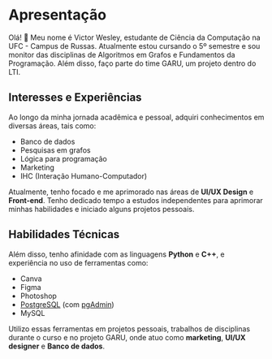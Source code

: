 # Apresentação

Olá! 👋 Meu nome é Victor Wesley, estudante de Ciência da Computação na UFC - Campus de Russas. Atualmente estou cursando o 5º semestre e sou monitor das disciplinas de Algoritmos em Grafos e Fundamentos da Programação. Além disso, faço parte do time GARU, um projeto dentro do LTI.

## Interesses e Experiências

Ao longo da minha jornada acadêmica e pessoal, adquiri conhecimentos em diversas áreas, tais como:

- Banco de dados
- Pesquisas em grafos
- Lógica para programação
- Marketing
- IHC (Interação Humano-Computador)

Atualmente, tenho focado e me aprimorado nas áreas de **UI/UX Design** e **Front-end**. Tenho dedicado tempo a estudos independentes para aprimorar minhas habilidades e iniciado alguns projetos pessoais.

## Habilidades Técnicas

Além disso, tenho afinidade com as linguagens **Python** e **C++**, e experiência no uso de ferramentas como:

- Canva
- Figma
- Photoshop
- [PostgreSQL](https://www.postgresql.org/) (com [pgAdmin](https://www.pgadmin.org/))
- MySQL

Utilizo essas ferramentas em projetos pessoais, trabalhos de disciplinas durante o curso e no projeto GARU, onde atuo como **marketing**, **UI/UX designer** e **Banco de dados**.
